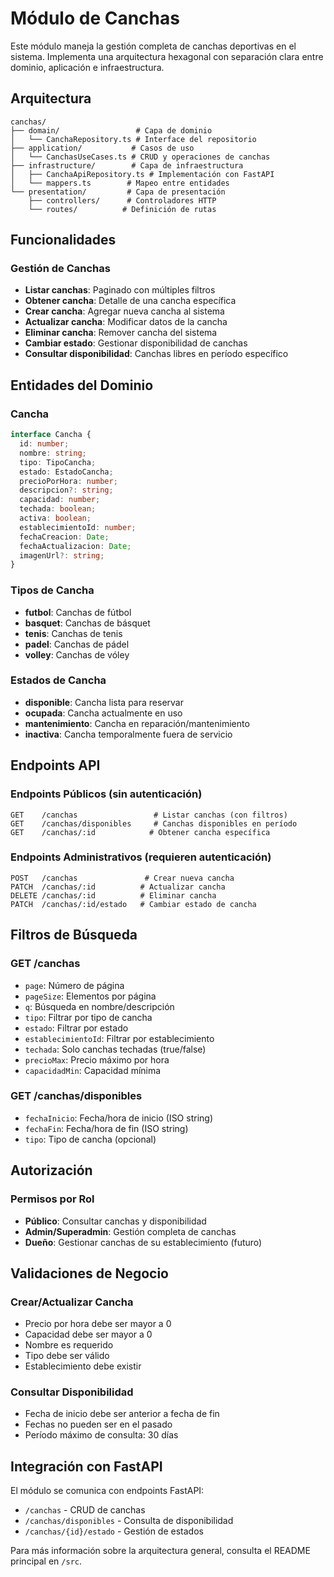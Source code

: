 # Módulo de Canchas

Este módulo maneja la gestión completa de canchas deportivas en el sistema. Implementa una arquitectura hexagonal con separación clara entre dominio, aplicación e infraestructura.

## Arquitectura

```
canchas/
├── domain/                 # Capa de dominio
│   └── CanchaRepository.ts # Interface del repositorio
├── application/           # Casos de uso
│   └── CanchasUseCases.ts # CRUD y operaciones de canchas
├── infrastructure/        # Capa de infraestructura
│   ├── CanchaApiRepository.ts # Implementación con FastAPI
│   └── mappers.ts        # Mapeo entre entidades
└── presentation/         # Capa de presentación
    ├── controllers/      # Controladores HTTP
    └── routes/          # Definición de rutas
```

## Funcionalidades

### Gestión de Canchas
- **Listar canchas**: Paginado con múltiples filtros
- **Obtener cancha**: Detalle de una cancha específica
- **Crear cancha**: Agregar nueva cancha al sistema
- **Actualizar cancha**: Modificar datos de la cancha
- **Eliminar cancha**: Remover cancha del sistema
- **Cambiar estado**: Gestionar disponibilidad de canchas
- **Consultar disponibilidad**: Canchas libres en período específico

## Entidades del Dominio

### Cancha
```typescript
interface Cancha {
  id: number;
  nombre: string;
  tipo: TipoCancha;
  estado: EstadoCancha;
  precioPorHora: number;
  descripcion?: string;
  capacidad: number;
  techada: boolean;
  activa: boolean;
  establecimientoId: number;
  fechaCreacion: Date;
  fechaActualizacion: Date;
  imagenUrl?: string;
}
```

### Tipos de Cancha
- **futbol**: Canchas de fútbol
- **basquet**: Canchas de básquet
- **tenis**: Canchas de tenis
- **padel**: Canchas de pádel
- **volley**: Canchas de vóley

### Estados de Cancha
- **disponible**: Cancha lista para reservar
- **ocupada**: Cancha actualmente en uso
- **mantenimiento**: Cancha en reparación/mantenimiento
- **inactiva**: Cancha temporalmente fuera de servicio

## Endpoints API

### Endpoints Públicos (sin autenticación)
```
GET    /canchas                 # Listar canchas (con filtros)
GET    /canchas/disponibles     # Canchas disponibles en período
GET    /canchas/:id            # Obtener cancha específica
```

### Endpoints Administrativos (requieren autenticación)
```
POST   /canchas               # Crear nueva cancha
PATCH  /canchas/:id          # Actualizar cancha
DELETE /canchas/:id          # Eliminar cancha
PATCH  /canchas/:id/estado   # Cambiar estado de cancha
```

## Filtros de Búsqueda

### GET /canchas
- `page`: Número de página
- `pageSize`: Elementos por página
- `q`: Búsqueda en nombre/descripción
- `tipo`: Filtrar por tipo de cancha
- `estado`: Filtrar por estado
- `establecimientoId`: Filtrar por establecimiento
- `techada`: Solo canchas techadas (true/false)
- `precioMax`: Precio máximo por hora
- `capacidadMin`: Capacidad mínima

### GET /canchas/disponibles
- `fechaInicio`: Fecha/hora de inicio (ISO string)
- `fechaFin`: Fecha/hora de fin (ISO string)
- `tipo`: Tipo de cancha (opcional)

## Autorización

### Permisos por Rol
- **Público**: Consultar canchas y disponibilidad
- **Admin/Superadmin**: Gestión completa de canchas
- **Dueño**: Gestionar canchas de su establecimiento (futuro)

## Validaciones de Negocio

### Crear/Actualizar Cancha
- Precio por hora debe ser mayor a 0
- Capacidad debe ser mayor a 0
- Nombre es requerido
- Tipo debe ser válido
- Establecimiento debe existir

### Consultar Disponibilidad
- Fecha de inicio debe ser anterior a fecha de fin
- Fechas no pueden ser en el pasado
- Período máximo de consulta: 30 días

## Integración con FastAPI

El módulo se comunica con endpoints FastAPI:
- `/canchas` - CRUD de canchas
- `/canchas/disponibles` - Consulta de disponibilidad
- `/canchas/{id}/estado` - Gestión de estados

Para más información sobre la arquitectura general, consulta el README principal en `/src`.
